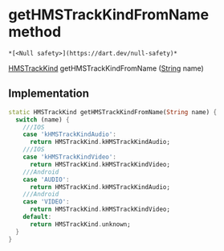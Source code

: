 


# getHMSTrackKindFromName method




    *[<Null safety>](https://dart.dev/null-safety)*




[HMSTrackKind](../../enum_hms_track_kind/HMSTrackKind-class.md) getHMSTrackKindFromName
([String](https://api.flutter.dev/flutter/dart-core/String-class.html) name)








## Implementation

```dart
static HMSTrackKind getHMSTrackKindFromName(String name) {
  switch (name) {
    ///IOS
    case 'kHMSTrackKindAudio':
      return HMSTrackKind.kHMSTrackKindAudio;
    ///IOS
    case 'kHMSTrackKindVideo':
      return HMSTrackKind.kHMSTrackKindVideo;
    ///Android
    case 'AUDIO':
      return HMSTrackKind.kHMSTrackKindAudio;
    ///Android
    case 'VIDEO':
      return HMSTrackKind.kHMSTrackKindVideo;
    default:
      return HMSTrackKind.unknown;
  }
}
```







